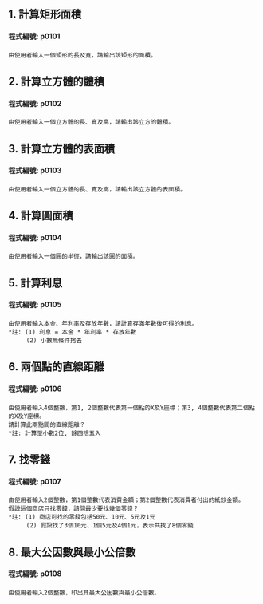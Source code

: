 ## 1. 計算矩形面積

#### 程式編號: p0101 <p/>
```
由使用者輸入一個矩形的長及寬，請輸出該矩形的面積。
```


## 2. 計算立方體的體積

#### 程式編號: p0102 <p/>
```
由使用者輸入一個立方體的長、寬及高，請輸出該立方的體積。
```


## 3. 計算立方體的表面積

#### 程式編號: p0103 <p/>
```
由使用者輸入一個立方體的長、寬及高，請輸出該立方體的表面積。
```


## 4. 計算圓面積

#### 程式編號: p0104 <p/>
```
由使用者輸入一個圓的半徑，請輸出該圓的面積。
```


## 5. 計算利息

#### 程式編號: p0105 <p/>
```
由使用者輸入本金、年利率及存放年數，請計算存滿年數後可得的利息。
*註: (1) 利息 = 本金 * 年利率 * 存放年數
     (2) 小數無條件捨去
```


## 6. 兩個點的直線距離

#### 程式編號: p0106 <p/>
```
由使用者輸入4個整數，第1, 2個整數代表第一個點的X及Y座標；第3, 4個整數代表第二個點的X及Y座標。
請計算此兩點間的直線距離？
*註: 計算至小數2位, 餘四捨五入
```


## 7. 找零錢

#### 程式編號: p0107 <p/>
```
由使用者輸入2個整數，第1個整數代表消費金額；第2個整數代表消費者付出的紙鈔金額。
假設這個商店只找零錢，請問最少要找幾個零錢？
*註: (1) 商店可找的零錢包括50元、10元、5元及1元
     (2) 假設找了3個10元、1個5元及4個1元，表示共找了8個零錢
```


## 8. 最大公因數與最小公倍數

#### 程式編號: p0108 <p/>
```
由使用者輸入2個整數，印出其最大公因數與最小公倍數。
```
